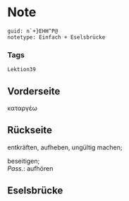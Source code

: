# Note
```
guid: n`+}EHH^P@
notetype: Einfach + Eselsbrücke
```

### Tags
```
Lektion39
```

## Vorderseite
καταργέω

## Rückseite
entkräften, aufheben, ungültig machen;<div>
<div>beseitigen;</div><div>
</div><div><i>Pass.</i>: aufhören</div></div>

## Eselsbrücke

